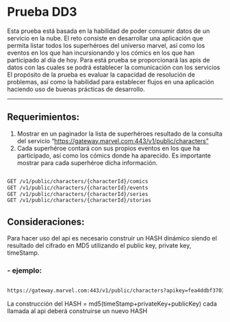 # Prueba DD3

Esta prueba está basada en la habilidad de poder consumir datos de un servicio en la nube. El reto consiste en desarrollar una aplicación que permita listar todos los superhéroes del universo marvel, así como los eventos en los que han incursionando y los cómics en los que han participado al día de hoy.
Para está prueba se proporcionará las apis de datos con las cuales se podrá establecer la comunicación con los servicios
El propósito de la prueba es evaluar la capacidad de resolución de problemas, así como la habilidad para establecer flujos en una aplicación haciendo uso de buenas prácticas de desarrollo.


---
## Requerimientos:

1. Mostrar en un paginador la lista de superhéroes resultado de la consulta del servicio “https://gateway.marvel.com:443/v1/public/characters”
2. Cada superhéroe contará con sus propios eventos en los que ha participado, así como los cómics donde ha aparecido. Es importante mostrar para cada superhéroe dicha información.


    
    
```sh

GET /v1/public/characters/{characterId}/comics
GET /v1/public/characters/{characterId}/events
GET /v1/public/characters/{characterId}/series
GET /v1/public/characters/{characterId}/stories

```

## Consideraciones:

Para hacer uso del api es necesario construir un HASH dinámico siendo el resultado del cifrado en MD5 utilizando el public key, private key, timeStamp.

### - ejemplo:

```sh

https://gateway.marvel.com:443/v1/public/characters?apikey=fea4ddbf370376865724c2b03db5ffef&h ash=c3de3454e8dc6486f0e30e8f937745fe&ts=1677784856

```
La construcción del HASH = md5(timeStamp+privateKey+publicKey) cada llamada al api deberá construirse un nuevo HASH